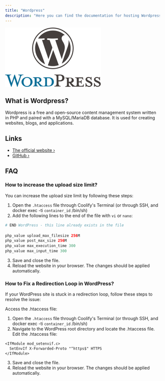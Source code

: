 ```yaml
---
title: "Wordpress"
description: "Here you can find the documentation for hosting Wordpress with Coolify."
---
```


![Wordpress](https://raw.githubusercontent.com/logo/wordpress/caefc9aa315eafcf8687804564a11a9c5a77a561/images/logo.svg)

## What is Wordpress?

Wordpress is a free and open-source content management system written in PHP and paired with a MySQL/MariaDB database.
It is used for creating websites, blogs, and applications.


## Links

- [The official website ›](https://wordpress.org)
- [GitHub ›](https://github.com/WordPress/WordPress)

## FAQ
### How to increase the upload size limit?

You can increase the upload size limit by following these steps:

1. Open the `.htaccess` file through Coolify's Terminal (or through SSH, and docker exec -ti `container_id` /bin/sh)
2. Add the following lines to the end of the file with `vi` or `nano`:

```php
# END WordPress - this line already exists in the file

php_value upload_max_filesize 256M
php_value post_max_size 256M
php_value max_execution_time 300
php_value max_input_time 300
```

3. Save and close the file.
4. Reload the website in your browser. The changes should be applied automatically.

### How to Fix a Redirection Loop in WordPress?


If your WordPress site is stuck in a redirection loop, follow these steps to resolve the issue:

Access the .htaccess file:

1. Open the `.htaccess` file through Coolify's Terminal (or through SSH, and docker exec -ti `container_id` /bin/sh)
2. Navigate to the WordPress root directory and locate the .htaccess file. Edit the .htaccess file:

```
<IfModule mod_setenvif.c>
  SetEnvIf X-Forwarded-Proto "^https$" HTTPS
</IfModule>
```

3. Save and close the file.
4. Reload the website in your browser. The changes should be applied automatically.

